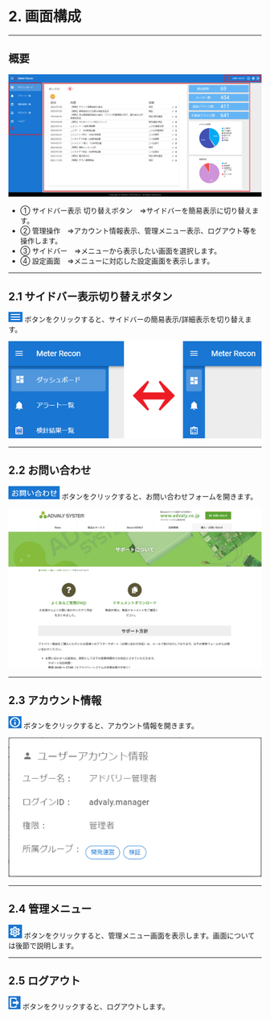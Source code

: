 # 2. 画面構成

---
## 概要

![](img/cloud_home.png)

- ① サイドバー表示 切り替えボタン　⇒サイドバーを簡易表示に切り替えます。
- ② 管理操作　⇒アカウント情報表示、管理メニュー表示、ログアウト等を操作します。
- ③ サイドバー　⇒メニューから表示したい画面を選択します。
- ④ 設定画面　⇒メニューに対応した設定画面を表示します。

---
## 2.1 サイドバー表示切り替えボタン

![](img/top_hamburger.png) ボタンをクリックすると、サイドバーの簡易表示/詳細表示を切り替えます。

![](img/side_menu_mode.png)

---
## 2.2 お問い合わせ

![](img/top_otoiawase.png) ボタンをクリックすると、お問い合わせフォームを開きます。

![](img/otoiawase.png)

---
## 2.3 アカウント情報

![](img/top_info.png) ボタンをクリックすると、アカウント情報を開きます。

![](img/top_info_account_dlg.png)

---
## 2.4 管理メニュー

![](img/top_setting.png) ボタンをクリックすると、管理メニュー画面を表示します。画面については後節で説明します。

---
## 2.5 ログアウト

![](img/top_logout.png) ボタンをクリックすると、ログアウトします。

